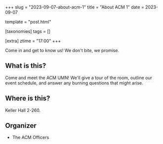 +++
slug = "2023-09-07-about-acm-1"
title = "About ACM 1"
date = 2023-09-07

template = "post.html"

[taxonomies]
tags = []

[extra]
ztime = "17:00"
+++

Come in and get to know us! We don't bite, we promise.

<!-- more --> 

## What is this?

Come and meet the ACM UMN! We'll give a tour of the room, outline
our event schedule, and answer any burning questions that might arise.

## Where is this?

Keller Hall 2-260.

## Organizer

* The ACM Officers 

